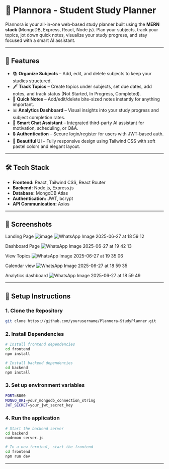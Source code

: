 # 📝 Plannora - Student Study Planner

Plannora is your all-in-one web-based study planner built using the **MERN stack** (MongoDB, Express, React, Node.js). Plan your subjects, track your topics, jot down quick notes, visualize your study progress, and stay focused with a smart AI assistant.

---

## 🚀 Features

- 📚 **Organize Subjects** – Add, edit, and delete subjects to keep your studies structured.
- 🖋 **Track Topics** – Create topics under subjects, set due dates, add notes, and track status (Not Started, In Progress, Completed).
- 📝 **Quick Notes** – Add/edit/delete bite-sized notes instantly for anything important.
- 📊 **Analytics Dashboard** – Visual insights into your study progress and subject completion rates.
- 🤖 **Smart Chat Assistant** – Integrated third-party AI assistant for motivation, scheduling, or Q&A.
- 🔒 **Authentication** – Secure login/register for users with JWT-based auth.
- 🎨 **Beautiful UI** – Fully responsive design using Tailwind CSS with soft pastel colors and elegant layout.

---

## 🛠️ Tech Stack

- **Frontend:** React, Tailwind CSS, React Router
- **Backend:** Node.js, Express.js
- **Database:** MongoDB Atlas
- **Authentication:** JWT, bcrypt
- **API Communication:** Axios

---

## 📸 Screenshots
Landing Page
![image](https://github.com/user-attachments/assets/2694a494-f282-4237-8c76-9bca5a4b8449)
![WhatsApp Image 2025-06-27 at 18 59 12](https://github.com/user-attachments/assets/b373f55d-1862-4277-8014-b4c70252a6dd)

Dashboard Page
![WhatsApp Image 2025-06-27 at 19 42 13](https://github.com/user-attachments/assets/782a8a0c-17a8-4955-9e34-6d142727f86a)

View Topics
![WhatsApp Image 2025-06-27 at 19 35 06](https://github.com/user-attachments/assets/d80feb31-0632-4eb7-bdc0-c0e6929fec18)

Calendar view
![WhatsApp Image 2025-06-27 at 18 59 35](https://github.com/user-attachments/assets/6776772c-c78a-4780-a7f3-c62d62f41a13)

Analytics dashboard
![WhatsApp Image 2025-06-27 at 18 59 49](https://github.com/user-attachments/assets/3ff49b81-535a-435e-8264-886cc2de6840)

---
## 🔧 Setup Instructions

### 1. Clone the Repository

```bash
git clone https://github.com/yourusername/Plannora-StudyPlanner.git
```
### 2. Install Dependencies
```bash
# Install frontend dependencies
cd frontend
npm install

# Install backend dependencies
cd backend
npm install
```
### 3. Set up environment variables
```bash
PORT=8000
MONGO_URI=your_mongodb_connection_string
JWT_SECRET=your_jwt_secret_key
```
### 4. Run the application
```bash
# Start the backend server
cd backend
nodemon server.js

# In a new terminal, start the frontend
cd frontend
npm run dev 
```
---
















